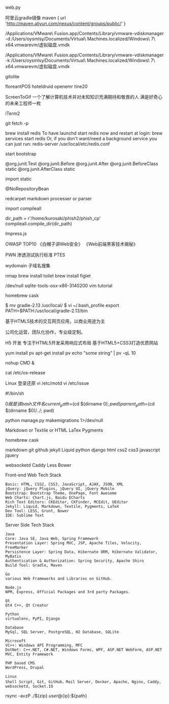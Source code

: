 web.py

阿里云gradle镜像
maven { url 'http://maven.aliyun.com/nexus/content/groups/public/' }

/Applications/VMware\ Fusion.app/Contents/Library/vmware-vdiskmanager -d /Users/oysmlsy/Documents/Virtual\ Machines.localized/Windows\ 7\ x64.vmwarevm/虚拟磁盘.vmdk

/Applications/VMware\ Fusion.app/Contents/Library/vmware-vdiskmanager -k /Users/oysmlsy/Documents/Virtual\ Machines.localized/Windows\ 7\ x64.vmwarevm/虚拟磁盘.vmdk

gitolite

floreantPOS
hoteldruid
openemr
tine20


ScreenToGif
一个了解计算机技术并对未知知识充满期待和敬畏的人
满是好奇心的未来工程师一枚


iTerm2

git fetch -p

brew install redis
To have launchd start redis now and restart at login:
  brew services start redis
Or, if you don't want/need a background service you can just run:
  redis-server /usr/local/etc/redis.conf

start bootstrap

@org.junit.Test
@org.junit.Before
@org.junit.After
@org.junit.BeforeClass static
@org.junit.AfterClass static

import static

@NoRepositoryBean

redcarpet markdown processer or parser




import compileall

dir_path = r'/home/kurosaki/phish2/phish_cp'
compileall.compile_dir(dir_path)





Impress.js


OWASP TOP10
《白帽子讲Web安全》
《Web前端黑客技术揭秘》


PWN
渗透测试执行标准 PTES


wydomain
子域名搜集

nmap
brew install toilet
brew install figlet


/dev/null
sqlite-tools-osx-x86-3140200
vim tutorial

homebrew cask

$ mv gradle-2.13 /usr/local/
$ vi ~/.bash_profile
export PATH=$PATH:/usr/local/gradle-2.13/bin

基于HTML5技术的交互网页应用，以商业用途为主

公司化运营，团队化协作，专业级定制。

H5 开发
专注于HTML5开发采用响应式布局
基于HTML5+CSS3打造优质网站

yum install pv
apt-get install pv
echo "some string" | pv -qL 10

nohup CMD &

cat /etc/os-release

Linux 登录还原
vi /etc/motd
vi /etc/issue


#!/bin/sh

$0就是该bash文件名
current_path=$(cd $(dirname $0); pwd)
parrent_path=$(cd $(dirname $0)/../; pwd)

python manage.py makemigrations 1>/dev/null



Markdown or Textile or HTML
LaTex
Pygments

homebrew cask

markdown
git
github
jekyll
Liquid
python
django
html
css2
css3
javascript
jquery

websocketd
Caddy
Less
Bower


Front-end Web Tech Stack

	Basic: HTML, CSS2, CSS3, JavaScript, AJAX, JSON, XML
	jQuery: jQuery Plugins, jQuery UI, jQuery Mobile
	Bootstrap: Bootstrap Theme, OnePage, Font Awesome
	Web Charts: Chart.js, Baidu ECharts
	Rich Text Editors: CKEditor, CKFinder, MCEdit, UEditor
	Jekyll: Liquid, Markdown, Textile, Pygments, LaTeX
	Dev Tool: LESS, Grunt, Bower
	IDE: Sublime Text


Server Side Tech Stack

	Java
	Core: Java SE, Java Web, Spring Framework
	Presentation Layer: Spring MVC, JSP, Apache Tiles, Velocity, FreeMarker
	Persistence Layer: Spring Data, Hibernate ORM, Hibernate Validator, MyBatis
	Authentication & Authorization: Spring Security, Apache Shiro
	Build Tool: Gradle, Maven

	Go
	various Web Frameworks and Libraries on GitHub.

	Node.js
	NPM, Express, Official Packages and 3rd party Packages.

	Qt
	Qt4 C++, Qt Creator

	Python
	virtualenv, PyPI, Django

	Database
	MySql, SQL Server, PostgreSQL, H2 Database, SQLite

	Microsoft
	VC++: Windows API Programming, MFC
	DotNet: C++.NET, C#.NET, Windows Forms, WPF, ASP.NET WebForm, ASP.NET MVC, Entity Framework

	PHP based CMS
	WordPress, Drupal

	Linux
	Shell Script, Git, GitHub，Mail Server, Docker, Apache, Nginx, Caddy, websocketd, Socket.IO



rsync -avzP ./${zip} ${user}@${ip}:${path}



